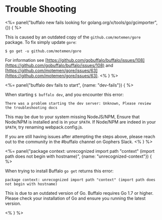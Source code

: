 # Trouble Shooting

<%= panel("buffalo new <project> fails looking for golang.org/x/tools/go/gcimporter", {}) { %>

This is caused by an outdated copy of the `github.com/motemen/gore` package. To fix simply update `gore`:

```text
$ go get -u github.com/motemen/gore
```

For information see [https://github.com/gobuffalo/buffalo/issues/108](https://github.com/gobuffalo/buffalo/issues/108) and [https://github.com/motemen/gore/issues/63](https://github.com/motemen/gore/issues/63).
<% } %>

<%= panel("buffalo dev fails to start", {name: "dev-fails"}) { %>

When starting `$ buffalo dev`, and you encounter this error:

`There was a problem starting the dev server: Unknown, Please review the troubleshooting docs`

This may be due to your system missing NodeJS/NPM, Ensure that Node/NPM is installed and is in your `$PATH`. If  Node/NPM are indeed in your `$PATH`, try renaming webpack.config.js.

If you are still having issues after attempting the steps above, please reach out to the community in the #buffalo channel on Gophers Slack.
<% } %>

<%= panel("package context: unrecognized import path \"context\" (import path does not begin with hostname)", {name: "unrecognized-context"}) { %>

When trying to install Buffalo `go get` returns this error:

`package context: unrecognized import path "context" (import path does not begin with hostname)`

This is due to an outdated version of Go. Buffalo requires Go 1.7 or higher. Please check your installation of Go and ensure you running the latest version.

<% } %>
